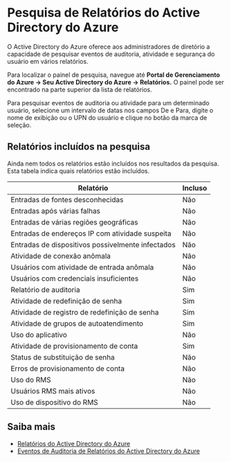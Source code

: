 <properties
	pageTitle="Pesquisa de Relatórios do Active Directory do Azure"
	description="Como pesquisar relatórios de auditoria, atividade e segurança do Active Directory do Azure"
	services="active-directory"
	documentationCenter=""
	authors="kenhoff"
	manager="mbaldwin"
	editor=""/>

<tags
	ms.service="active-directory"
	ms.devlang="na"
	ms.topic="article"
	ms.tgt_pltfrm="na"
	ms.workload="identity"
	ms.date="07/07/2015"
	ms.author="kenhoff"/>

# Pesquisa de Relatórios do Active Directory do Azure

O Active Directory do Azure oferece aos administradores de diretório a capacidade de pesquisar eventos de auditoria, atividade e segurança do usuário em vários relatórios.

Para localizar o painel de pesquisa, navegue até **Portal de Gerenciamento do Azure -> Seu Active Directory do Azure -> Relatórios.** O painel pode ser encontrado na parte superior da lista de relatórios.

Para pesquisar eventos de auditoria ou atividade para um determinado usuário, selecione um intervalo de datas nos campos De e Para, digite o nome de exibição ou o UPN do usuário e clique no botão da marca de seleção.

## Relatórios incluídos na pesquisa

Ainda nem todos os relatórios estão incluídos nos resultados da pesquisa. Esta tabela indica quais relatórios estão incluídos.

|	Relatório |	Incluso |
|	------												|	--------			|
|	Entradas de fontes desconhecidas |	Não |
|	Entradas após várias falhas |	Não |
|	Entradas de várias regiões geográficas |	Não |
|	Entradas de endereços IP com atividade suspeita |	Não |
|	Entradas de dispositivos possivelmente infectados |	Não |
|	Atividade de conexão anômala |	Não |
|	Usuários com atividade de entrada anômala |	Não |
|	Usuários com credenciais insuficientes |	Não |
|	Relatório de auditoria |	Sim |
|	Atividade de redefinição de senha |	Sim |
|	Atividade de registro de redefinição de senha |	Sim |
|	Atividade de grupos de autoatendimento |	Sim |
|	Uso do aplicativo |	Não |
|	Atividade de provisionamento de conta |	Sim |
|	Status de substituição de senha |	Não |
|	Erros de provisionamento de conta |	Não |
|	Uso do RMS |	Não |
|	Usuários RMS mais ativos |	Não |
|	Uso de dispositivo do RMS |	Não |

## Saiba mais

 - [Relatórios do Active Directory do Azure](active-directory-view-access-usage-reports.md)
 - [Eventos de Auditoria de Relatórios do Active Directory do Azure](active-directory-reporting-audit-events.md)

<!---HONumber=July15_HO5-->